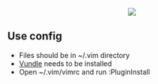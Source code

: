 <p align="center"><img src="https://proxy.duckduckgo.com/iu/?u=http%3A%2F%2Fwww.muylinux.com%2Fwp-content%2Fuploads%2F2011%2F12%2Fvim-logo.png&f=1"></p>

## Use config

- Files should be in ~/.vim directory
- [Vundle](https://github.com/VundleVim/Vundle.vim) needs to be installed
- Open ~/.vim/vimrc and run :PluginInstall
